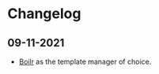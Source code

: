 # Changelog

## 09-11-2021
- [Boilr](https://github.com/tmrts/boilr) as the template manager of choice.
